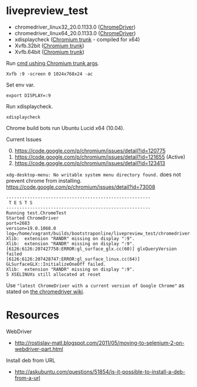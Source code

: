 livepreview_test
================

- chromedriver_linux32_20.0.1133.0 ([ChromeDriver](https://code.google.com/p/chromedriver/downloads/detail?name=chromedriver_linux32_20.0.1133.0.zip))
- chromedriver_linux64_20.0.1133.0 ([ChromeDriver](https://code.google.com/p/chromedriver/downloads/detail?name=chromedriver_linux64_20.0.1133.0.zip))
- xdisplaycheck ([Chromium trunk](https://src.chromium.org/viewvc/chrome/trunk/src/tools/xdisplaycheck/) - compiled for x64)
- Xvfb.32bit ([Chromium trunk](https://src.chromium.org/viewvc/chrome/trunk/tools/xvfb/))
- Xvfb.64bit ([Chromium trunk](https://src.chromium.org/viewvc/chrome/trunk/tools/xvfb/))

Run [cmd ushing Chromium trunk args](https://src.chromium.org/viewvc/chrome/trunk/tools/build/scripts/slave/xvfb.py?view=markup).

`Xvfb :9 -screen 0 1024x768x24 -ac`

Set env var.

`export DISPLAY=:9`

Run xdisplaycheck.

`xdisplaycheck`

Chrome build bots run Ubuntu Lucid x64 (10.04).

Current Issues

0. https://code.google.com/p/chromium/issues/detail?id=120775
0. https://code.google.com/p/chromium/issues/detail?id=121655 (Active)
0. https://code.google.com/p/chromium/issues/detail?id=123413


`xdg-desktop-menu: No writable system menu directory found.` does not prevent chrome from installing.
https://code.google.com/p/chromium/issues/detail?id=73008

```
-------------------------------------------------------
 T E S T S
-------------------------------------------------------
Running test.ChromeTest
Started ChromeDriver
port=2683
version=19.0.1068.0
log=/home/vagrant/builds/bootstraponline/livepreview_test/chromedriver.log
Xlib:  extension "RANDR" missing on display ":9".
Xlib:  extension "RANDR" missing on display ":9".
[6126:6126:207427758:ERROR:gl_surface_glx.cc(60)] glxQueryVersion failed
[6126:6126:207428747:ERROR:gl_surface_linux.cc(64)] GLSurfaceGLX::InitializeOneOff failed.
Xlib:  extension "RANDR" missing on display ":9".
5 XSELINUXs still allocated at reset
```

Use `"latest ChromeDriver with a current version of Google Chrome"` as stated on [the chromedriver wiki](https://code.google.com/p/chromedriver/wiki/ReleaseNotes).

# Resources

WebDriver
- http://rostislav-matl.blogspot.com/2011/05/moving-to-selenium-2-on-webdriver-part.html

Install deb from URL
- http://askubuntu.com/questions/51854/is-it-possible-to-install-a-deb-from-a-url
